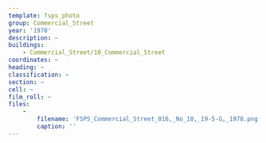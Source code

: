 ```yaml
---
template: fsps_photo
group: Commercial_Street
year: '1978'
description: ~
buildings:
    - Commercial_Street/10_Commercial_Street
coordinates: ~
heading: ~
classification: ~
section: ~
cell: ~
film_roll: ~
files:
    -
        filename: 'FSPS_Commercial_Street_016,_No_10,_19-5-G,_1978.png'
        caption: ''
---
```

